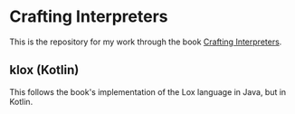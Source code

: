 # Crafting Interpreters

This is the repository for my work through the book [Crafting Interpreters](https://craftinginterpreters.com/).

## klox (Kotlin)

This follows the book's implementation of the Lox language in Java, but in Kotlin.
